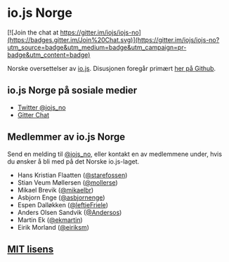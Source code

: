 # io.js Norge

[![Join the chat at https://gitter.im/iojs/iojs-no](https://badges.gitter.im/Join%20Chat.svg)](https://gitter.im/iojs/iojs-no?utm_source=badge&utm_medium=badge&utm_campaign=pr-badge&utm_content=badge)

Norske oversettelser av [io.js](https://iojs.org/). Disusjonen foregår primært
[her på Github](https://github.com/iojs/iojs-no/issues).

## io.js Norge på sosiale medier

* [Twitter @iojs_no](https://twitter.com/iojs_no)
* [Gitter Chat](https://gitter.im/iojs/iojs-no)

## Medlemmer av io.js Norge

Send en melding til [@iojs_no](https://twitter.com/iojs_no), eller kontakt en av
medlemmene under, hvis du ønsker å bli med på det Norske io.js-laget.

* Hans Kristian Flaatten ([@starefossen](https://github.com/starefossen))
* Stian Veum Møllersen ([@mollerse](https://github.com/mollerse))
* Mikael Brevik ([@mikaelbr](https://github.com/mikaelbr))
* Asbjorn Enge ([@asbjornenge](https://github.com/asbjornenge))
* Espen Dalløkken ([@leftieFriele](https://github.com/leftieFriele))
* Anders Olsen Sandvik ([@Andersos](https://github.com/Andersos))
* Martin Ek ([@ekmartin](https://github.com/ekmartin))
* Eirik Morland ([@eiriksm](https://github.com/eiriksm))

## [MIT lisens](https://github.com/iojs/iojs-no/blob/master/LICENSE)


